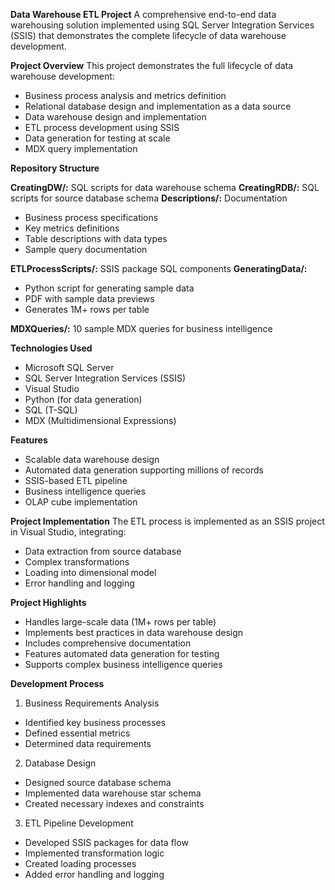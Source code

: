 **Data Warehouse ETL Project**
A comprehensive end-to-end data warehousing solution implemented using SQL Server Integration Services (SSIS) that demonstrates the complete lifecycle of data warehouse development.


**Project Overview**
This project demonstrates the full lifecycle of data warehouse development:

- Business process analysis and metrics definition
- Relational database design and implementation as a data source
- Data warehouse design and implementation
- ETL process development using SSIS
- Data generation for testing at scale
- MDX query implementation

**Repository Structure**

**CreatingDW/:** SQL scripts for data warehouse schema
**CreatingRDB/:** SQL scripts for source database schema
**Descriptions/:** Documentation

- Business process specifications
- Key metrics definitions
- Table descriptions with data types
- Sample query documentation


**ETLProcessScripts/:** SSIS package SQL components
**GeneratingData/:**

- Python script for generating sample data
- PDF with sample data previews
- Generates 1M+ rows per table


**MDXQueries/:** 10 sample MDX queries for business intelligence

**Technologies Used**

- Microsoft SQL Server
- SQL Server Integration Services (SSIS)
- Visual Studio
- Python (for data generation)
- SQL (T-SQL)
- MDX (Multidimensional Expressions)

**Features**

- Scalable data warehouse design
- Automated data generation supporting millions of records
- SSIS-based ETL pipeline
- Business intelligence queries
- OLAP cube implementation

**Project Implementation**
The ETL process is implemented as an SSIS project in Visual Studio, integrating:

- Data extraction from source database
- Complex transformations
- Loading into dimensional model
- Error handling and logging

**Project Highlights**

- Handles large-scale data (1M+ rows per table)
- Implements best practices in data warehouse design
- Includes comprehensive documentation
- Features automated data generation for testing
- Supports complex business intelligence queries

**Development Process**

1. Business Requirements Analysis

- Identified key business processes
- Defined essential metrics
- Determined data requirements


2. Database Design

- Designed source database schema
- Implemented data warehouse star schema
- Created necessary indexes and constraints


3. ETL Pipeline Development

- Developed SSIS packages for data flow
- Implemented transformation logic
- Created loading processes
- Added error handling and logging
